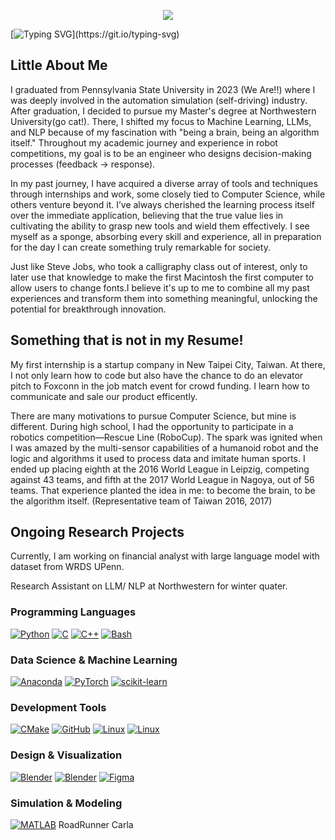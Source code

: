 <p align="center">
<img src="https://capsule-render.vercel.app/api?type=waving&color=timeGradient&height=300&&section=header&text=HI%20THERE!&fontSize=90&fontAlign=50&fontAlignY=30&desc=I%20am%20HowYeh%20Wan!&descAlign=50&descSize=30&descAlignY=60&animation=twinkling" />
</p>

[![Typing SVG](https://readme-typing-svg.demolab.com?font=Fira+Code&pause=1000&width=435&lines=%F0%9F%91%8B+Welcome+to+my+GitHub+profile!)](https://git.io/typing-svg)

## Little About Me
I graduated from Pennsylvania State University in 2023 (We Are!!) where I was deeply involved in the automation simulation (self-driving) industry. After graduation, I decided to pursue my Master's degree at Northwestern University(go cat!). There, I shifted my focus to Machine Learning, LLMs, and NLP because of my fascination with "being a brain, being an algorithm itself." Throughout my academic journey and experience in robot competitions, my goal is to be an engineer who designs decision-making processes (feedback -> response).


In my past journey, I have acquired a diverse array of tools and techniques through internships and work, some closely tied to Computer Science, while others venture beyond it. I’ve always cherished the learning process itself over the immediate application, believing that the true value lies in cultivating the ability to grasp new tools and wield them effectively. I see myself as a sponge, absorbing every skill and experience, all in preparation for the day I can create something truly remarkable for society.

Just like Steve Jobs, who took a calligraphy class out of interest, only to later use that knowledge to make the first Macintosh the first computer to allow users to change fonts.I believe it's up to me to combine all my past experiences and transform them into something meaningful, unlocking the potential for breakthrough innovation.

## Something that is not in my Resume!

My first internship is a startup company in New Taipei City, Taiwan. At there, I not only learn how to code but also have the chance to do an elevator pitch to Foxconn in the job match event for crowd funding. I learn how to communicate and sale our product efficently. 

There are many motivations to pursue Computer Science, but mine is different. During high school, I had the opportunity to participate in a robotics competition—Rescue Line (RoboCup). The spark was ignited when I was amazed by the multi-sensor capabilities of a humanoid robot and the logic and algorithms it used to process data and imitate human sports. I ended up placing eighth at the 2016 World League in Leipzig, competing against 43 teams, and fifth at the 2017 World League in Nagoya, out of 56 teams. That experience planted the idea in me: to become the brain, to be the algorithm itself. (Representative team of Taiwan 2016, 2017)

## Ongoing Research Projects

Currently, I am working on financial analyst with large language model with dataset from WRDS UPenn.

Research Assistant on LLM/ NLP at Northwestern for winter quater.

### Programming Languages

[![Python](https://skillicons.dev/icons?i=py)](https://skillicons.dev)
[![C](https://skillicons.dev/icons?i=c)](https://skillicons.dev)
[![C++](https://skillicons.dev/icons?i=cpp)](https://skillicons.dev)
[![Bash](https://skillicons.dev/icons?i=bash)](https://skillicons.dev)

### Data Science & Machine Learning

[![Anaconda](https://skillicons.dev/icons?i=anaconda)](https://skillicons.dev)
[![PyTorch](https://skillicons.dev/icons?i=pytorch)](https://skillicons.dev)
[![scikit-learn](https://skillicons.dev/icons?i=sklearn)](https://skillicons.dev)

### Development Tools

[![CMake](https://skillicons.dev/icons?i=cmake)](https://skillicons.dev)
[![GitHub](https://skillicons.dev/icons?i=github)](https://skillicons.dev)
[![Linux](https://skillicons.dev/icons?i=linux)](https://skillicons.dev)
[![Linux](https://skillicons.dev/icons?i=ubuntu)](https://skillicons.dev)

### Design & Visualization

[![Blender](https://skillicons.dev/icons?i=blender)](https://skillicons.dev)
[![Blender](https://skillicons.dev/icons?i=unreal)](https://skillicons.dev)
[![Figma](https://skillicons.dev/icons?i=figma)](https://skillicons.dev)

### Simulation & Modeling

[![MATLAB](https://skillicons.dev/icons?i=matlab)](https://skillicons.dev) 
  RoadRunner  Carla

<!--
**wanbill/wanbill** is a ✨ _special_ ✨ repository because its `README.md` (this file) appears on your GitHub profile.

Here are some ideas to get you started:

- 🔭 I’m currently working on ...
- 🌱 I’m currently learning ...
- 👯 I’m looking to collaborate on ...
- 🤔 I’m looking for help with ...
- 💬 Ask me about ...
- 📫 How to reach me: ...
- 😄 Pronouns: ...
- ⚡ Fun fact: ...
-->
